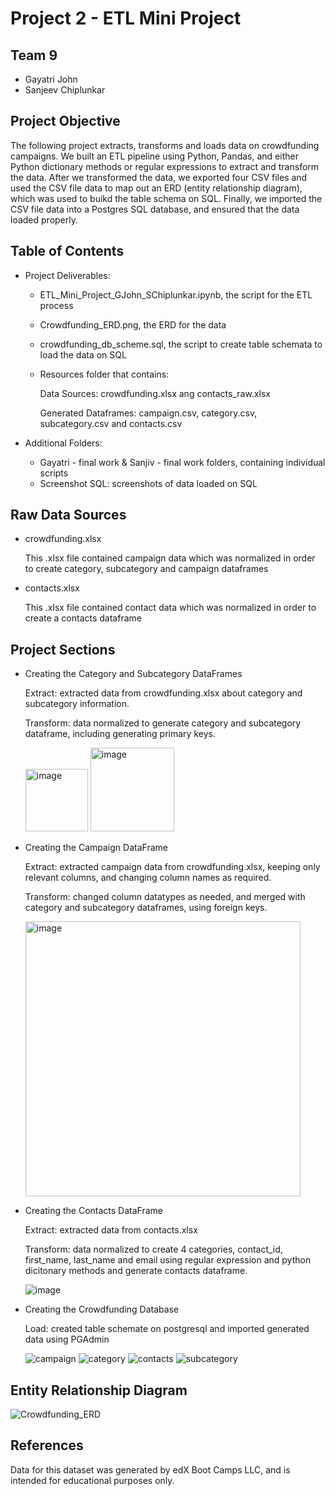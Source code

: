 # Project 2 - ETL Mini Project

## Team 9 
- Gayatri John
- Sanjeev Chiplunkar

## Project Objective
The following project extracts, transforms and loads data on crowdfunding campaigns. We built an ETL pipeline using Python, Pandas, and either Python dictionary methods or regular expressions to extract and transform the data. After we transformed the data, we exported four CSV files and used the CSV file data to map out an ERD (entity relationship diagram), which was used to buikd the table schema on SQL. Finally, we imported the CSV file data into a Postgres SQL database, and ensured that the data loaded properly.

## Table of Contents

- Project Deliverables:

  - ETL_Mini_Project_GJohn_SChiplunkar.ipynb, the script for the ETL process
  - Crowdfunding_ERD.png, the ERD for the data
  - crowdfunding_db_scheme.sql, the script to create table schemata to load the data on SQL
  - Resources folder that contains:

    Data Sources: crowdfunding.xlsx ang contacts_raw.xlsx

    Generated Dataframes: campaign.csv, category.csv, subcategory.csv and contacts.csv

- Additional Folders:

  -  Gayatri - final work & Sanjiv - final work folders, containing individual scripts
  -  Screenshot SQL: screenshots of data loaded on SQL
  
## Raw Data Sources
- crowdfunding.xlsx
  
  This .xlsx file contained campaign data which was normalized in order to create category, subcategory and campaign dataframes
  

- contacts.xlsx

  This .xlsx file contained contact data which was normalized in order to create a contacts dataframe
 

## Project Sections

- Creating the Category and Subcategory DataFrames

  Extract: extracted data from crowdfunding.xlsx about category and subcategory information.

  Transform: data normalized to generate category and subcategory dataframe, including generating primary keys.

  <img width="100" alt="image" src="https://github.com/gayajohn/Crowdfunding_ETL/assets/135036996/5e30a9e8-9315-41a1-880c-240abfca3a64">
  <img width="134" alt="image" src="https://github.com/gayajohn/Crowdfunding_ETL/assets/135036996/5c90cb07-c4ab-4e86-9d16-618140556fda">
  
  
- Creating the Campaign DataFrame

  Extract: extracted campaign data from crowdfunding.xlsx, keeping only relevant columns, and changing column names as required.

  Transform: changed column datatypes as needed, and merged with category and subcategory dataframes, using foreign keys.

  <img width="440" alt="image" src="https://github.com/gayajohn/Crowdfunding_ETL/assets/135036996/81fa0009-ee84-4b55-bcf8-615b3de35fa0">
  
- Creating the Contacts DataFrame

  Extract: extracted data from contacts.xlsx

  Transform: data normalized to create 4 categories, contact_id, first_name, last_name and email using regular expression and python dicitonary methods and generate contacts dataframe.

  ![image](https://github.com/gayajohn/Crowdfunding_ETL/assets/134953074/c45469ad-7801-4737-b386-01380a9f2846)
  
  
- Creating the Crowdfunding Database

  Load: created table schemate on postgresql and imported generated data using PGAdmin

  ![campaign](https://github.com/gayajohn/Crowdfunding_ETL/assets/135036996/7274687d-9e47-4b86-9cd2-c2217dc1b97b)
  ![category](https://github.com/gayajohn/Crowdfunding_ETL/assets/135036996/0eb7e4bb-164d-417a-9992-fd872dcb81b9)
  ![contacts](https://github.com/gayajohn/Crowdfunding_ETL/assets/135036996/93fc1351-740f-4915-8c59-bdfa695a56c6)
  ![subcategory](https://github.com/gayajohn/Crowdfunding_ETL/assets/135036996/bac97298-c391-4e40-9a37-80c7eafb2051)

## Entity Relationship Diagram

![Crowdfunding_ERD](https://github.com/gayajohn/Crowdfunding_ETL/assets/135036996/eaee6565-5ac1-4d6b-96e9-aaad1109ff22)

## References
Data for this dataset was generated by edX Boot Camps LLC, and is intended for educational purposes only.
